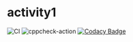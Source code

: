 # activity1
![CI](https://github.com/99002786/activity1/workflows/CI/badge.svg)
![cppcheck-action](https://github.com/99002786/act2/workflows/cppcheck-action/badge.svg)
[![Codacy Badge](https://app.codacy.com/project/badge/Grade/f5795b5a1e7f4222baf3943052c78a09)](https://www.codacy.com/gh/99002786/activit/dashboard?utm_source=github.com&amp;utm_medium=referral&amp;utm_content=99002786/activit&amp;utm_campaign=Badge_Grade)
